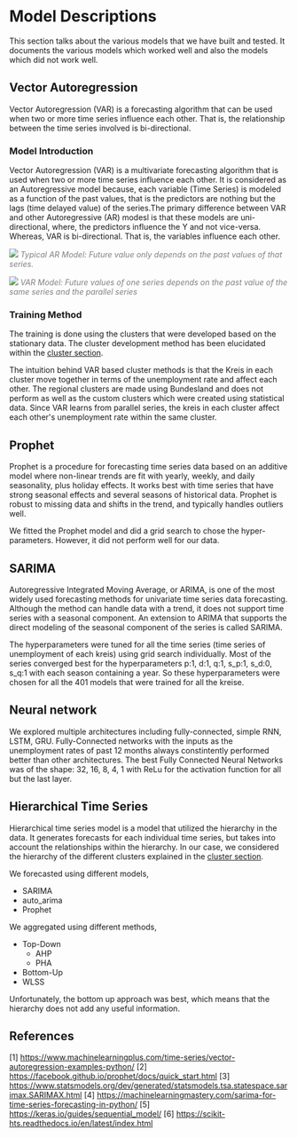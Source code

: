 # Model Descriptions

This section talks about the various models that we have built and tested. It documents the various models which worked well and also the models which did not work well. 


## Vector Autoregression

Vector Autoregression (VAR) is a forecasting algorithm that can be used when two or more time series influence each other. That is, the relationship between the time series involved is bi-directional. 

### Model Introduction

Vector Autoregression (VAR) is a multivariate forecasting algorithm that is used when two or more time series influence each other. It is considered as an Autoregressive model because, each variable (Time Series) is modeled as a function of the past values, that is the predictors are nothing but the lags (time delayed value) of the series.The primary difference between VAR and other Autoregressive (AR) modesl is that these models are uni-directional, where, the predictors influence the Y and not vice-versa. Whereas, VAR is bi-directional. That is, the variables influence each other.

![](https://i.imgur.com/eL8M1io.png)
<span style="color:grey;">*Typical AR Model: Future value only depends on the past values of that series.*</span>

![](https://i.imgur.com/PBSbjM1.png)
<span style="color:grey;">*VAR Model: Future values of one series depends on the past value of the same series and the parallel series*</span>

### Training Method

The training is done using the clusters that were developed based on the stationary data. The cluster development method has been elucidated within the [cluster section](../clusters).

The intuition behind VAR based cluster methods is that the Kreis in each cluster move together in terms of the unemployment rate and affect each other. The regional clusters are made using Bundesland and does not perform as well as the custom clusters which were created using statistical data. Since VAR learns from parallel series, the kreis in each cluster affect each other's unemployment rate within the same cluster. 


## Prophet 

Prophet is a procedure for forecasting time series data based on an additive model where non-linear trends are fit with yearly, weekly, and daily seasonality, plus holiday effects. It works best with time series that have strong seasonal effects and several seasons of historical data. Prophet is robust to missing data and shifts in the trend, and typically handles outliers well.

We fitted the Prophet model and did a grid search to chose the hyper-parameters. 
However, it did not perform well for our data. 

## SARIMA 

Autoregressive Integrated Moving Average, or ARIMA, is one of the most widely used forecasting methods for univariate time series data forecasting. Although the method can handle data with a trend, it does not support time series with a seasonal component. An extension to ARIMA that supports the direct modeling of the seasonal component of the series is called SARIMA.

The hyperparameters were tuned for all the time series (time series of unemployment of each kreis) using grid search individually. Most of the series converged best for the hyperparameters p:1, d:1, q:1, s_p:1, s_d:0, s_q:1 with each season containing a year. So these hyperparameters were chosen for all the 401 models that were trained for all the kreise.

## Neural network 

We explored multiple architectures including fully-connected, simple RNN, LSTM, GRU. Fully-Connected networks with the inputs as the unemployment rates of past 12 months always constintently performed better than other architectures. The best Fully Connected Neural Networks was of the shape: 32, 16, 8, 4, 1 with ReLu for the activation function for all but the last layer.

## Hierarchical Time Series 

Hierarchical time series model is a model that utilized the hierarchy in the data. 
It generates forecasts for each individual time series, 
but takes into account the relationships within the hierarchy.
In our case, we considered the hierarchy of the different clusters explained in the [cluster section](../../journey/clusters/). 

We forecasted using different models, 
- SARIMA
- auto_arima​
- Prophet

We aggregated using different methods, 
- Top-Down
    - AHP 
    - PHA​
- Bottom-Up​
- WLSS

Unfortunately, the bottom up approach was best, 
which means that the hierarchy does not add any useful information. 

## References

[1] https://www.machinelearningplus.com/time-series/vector-autoregression-examples-python/
[2] https://facebook.github.io/prophet/docs/quick_start.html
[3] https://www.statsmodels.org/dev/generated/statsmodels.tsa.statespace.sarimax.SARIMAX.html
[4] https://machinelearningmastery.com/sarima-for-time-series-forecasting-in-python/
[5] https://keras.io/guides/sequential_model/
[6] https://scikit-hts.readthedocs.io/en/latest/index.html